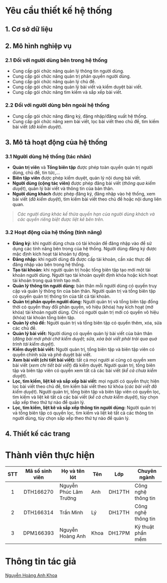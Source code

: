 # Yêu cầu thiết kế hệ thống
## 1. Cơ sở dữ liệu


## 2. Mô hình nghiệp vụ
### 2.1 Đối với người dùng bên trong hệ thống
* Cung cấp gói chức năng quản lý thông tin người dùng.
* Cung cấp gói chức năng quản trị phân quyền người dùng.
* Cung cấp gói chức năng quản lý chủ đề.
* Cung cấp gói chức năng quản lý bài viết và kiểm duyệt bài viết.
* Cung cấp gói chức năng tìm kiếm và sắp xếp bài viết.
### 2.2 Đối với người dùng bên ngoài hệ thống
* Cung cấp gói chức năng đăng ký, đăng nhập/đăng xuất hệ thống.
* Cung cấp gói chức năng xem bài viết, lọc bài viết theo chủ đề, tìm kiếm bài viết (*đã kiểm duyệt*).
## 3. Mô tả hoạt động của hệ thống
### 3.1 Người dùng hệ thống (tác nhân)
* **Quản trị viên** và **Tổng biên tập** được phép toàn quyền quản trị người dùng, chủ đề, tin tức,...
* **Biên tập viên** được phép kiểm duyệt, quản lý nội dung bài viết.
* **Người dùng (cộng tác viên)** được phép đăng bài viết (*thông qua kiểm duyệt*), quản lý bài viết và thông tin của bản thân.
* **Người dùng khách** được phép đăng ký, đăng nhập vào hệ thống, xem bài viết (*đã kiểm duyệt*), tìm kiếm bài viết theo chủ đề hoặc nội dung liên quan.

> *Các người dùng khác kế thừa quyền hạn của người dùng khách và các quyền riêng biệt được liệt kê bên trên.*

### 3.2 Hoạt động của hệ thống (tính năng)
* **Đăng ký:** khi người dùng chưa có tài khoản để đăng nhập vào để sử dụng các tính năng bên trong của hệ thống. Người dùng đăng ký được mặc định kích hoạt tài khoản tự động.
* **Đăng nhập:** khi người dùng đã được cấp tài khoản, cần xác thực để đăng nhập vào bên trong hệ thống.
* **Tạo tài khoản:** khi người quản trị hoặc tổng biên tập tạo mới một tài khoản người dùng. Người tạo tài khoản quyết định khóa hoặc kích hoạt tài khoản trong quá trình tạo mới.
* **Quản lý thông tin người dùng:** bản thân mỗi người dùng có quyền truy cập và quản lý thông tin của bản thân. Người quản trị và tổng biên tập có quyền quản trị thông tin của tất cả tài khoản.
* **Quản trị phân quyền người dùng:** Người quản trị và tổng biên tập đồng thời có quyền thay đổi phân quyền, vô hiệu (khóa) hay kích hoạt (mở khóa) tài khoản người dùng. Chỉ có người quản trị mới có quyền vô hiệu (khóa) tài khoản tổng biên tập.
* **Quản lý chủ đề:** Người quản trị và tổng biên tập có quyền thêm, xóa, sửa các chủ đề.
* **Quản lý bài viết:** Người dùng có quyền quản lý bài viết của bản thân (*đăng bài mới phải chờ kiểm duyệt; sửa, xóa bài viết phải trải qua quá trình tái kiểm duyệt*).
* **Kiểm duyệt bài viết:** Người quản trị, tổng biên tập và biên tập viên có quyền chỉnh sửa và phê duyệt bài viết.
* **Xem bài viết (chi tiết bài viết):** tất cả mọi người ai cũng có quyền xem bài viết (*xem chi tiết bài viết*) đã kiểm duyệt. Người quản trị, tổng biên tập và biên tập viên có quyền xem tất cả các bài viết (*kể cả chưa kiểm duyệt*).
* **Lọc, tìm kiếm, liệt kê và sắp xếp bài viết:** mọi người có quyền thực hiện lọc bài viết theo chủ đề, tìm kiếm bài viết theo từ khóa (*các bài viết đã kiểm duyệt*). Người quản trị, tổng biên tập và biên tập viên có quyền lọc, tìm kiếm và liệt kê tất cả các bài viết (*kể cả chưa kiểm duyệt*), tùy chọn sắp xếp theo thứ tự nào để quản lý.
* **Lọc, tìm kiếm, liệt kê và sắp xếp thông tin người dùng:** Người quản trị và tổng biên tập có quyền lọc, tìm kiếm và liệt kê tất cả các thông tin người dùng, tùy chọn sắp xếp theo thứ tự nào để quản lý.

## 4. Thiết kế các trang

# Thành viên thực hiện
| STT | Mã số sinh viên | Họ và tên lót | Tên | Lớp | Chuyên ngành |
|:--:|:--:|---|--|:--:|---|
| 1 | DTH166270 | Nguyễn Phúc Lâm Trường | Anh | DH17TH | Công nghệ thông tin |
| 2 | DTH166314 | Trần Minh | Lý | DH17TH | Công nghệ thông tin |
| 3 | DPM166393 | Nguyễn Hoàng Anh | Khoa | DH17PM | Kỹ thuật phần mềm |

# Thông tin tác giả

[Nguyễn Hoàng Anh Khoa](https://www.facebook.com/nguyenhoanganhkhoacntt)
